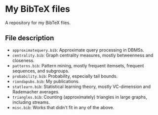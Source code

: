 # My BibTeX files

A repository for my BibTeX files.

## File description

* `approximatequery.bib`: Approximate query processing in DBMSs.
* `centrality.bib`: Graph centrality measures, mostly betweenness and closeness.
* `patterns.bib`: Pattern mining, mostly frequent itemsets, frequent sequences,
	and subgroups.
* `probability.bib`: Probability, especially tail bounds.
* `riondapubs.bib`: My publications.
* `statlearn.bib`: Statistical learning theory, mostly VC-dimension and
	Rademacher averages.
* `triangles.bib`: Counting (approximately) triangles in large graphs, including
	streams.
* `misc.bib`: Works that didn't fit in any of the above.
